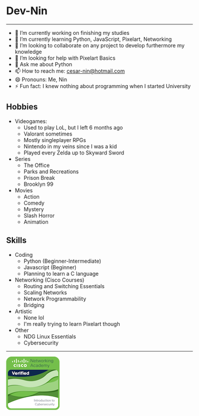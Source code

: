 # **Dev-Nin**
***

- 🔭 I’m currently working on finishing my studies
- 🌱 I’m currently learning Python, JavaScript, Pixelart, Networking
- 👯 I’m looking to collaborate on any project to develop furthermore my knowledge
- 🤔 I’m looking for help with Pixelart Basics
- 💬 Ask me about Python
- 📫 How to reach me: cesar-nin@hotmail.com
- 😄 Pronouns: Me, Nin
- ⚡ Fun fact: I knew nothing about programming when I started University
## Hobbies
* Videogames:
  * Used to play LoL, but I left 6 months ago
  * Valorant sometimes
  * Mostly singleplayer RPGs
  * Nintendo in my veins since I was a kid
  * Played every Zelda up to Skyward Sword
* Series
  * The Office
  * Parks and Recreations
  * Prison Break
  * Brooklyn 99
* Movies
  * Action
  * Comedy
  * Mystery
  * Slash Horror
  * Animation 
## Skills
* Coding
  * Python (Beginner-Intermediate)
  * Javascript (Beginner)
  * Planning to learn a C language
* Networking (Cisco Courses)
  * Routing and Switching Essentials
  * Scaling Networks
  * Network Programmability
  * Bridging
* Artistic
  * None lol
  * I'm really trying to learn Pixelart though
* Other
  * NDG Linux Essentials
  * Cybersecurity
***
![Cyber](./Badges/introduction-to-cybersecurity.png)
